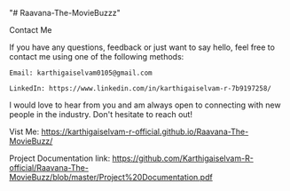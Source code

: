 "# Raavana-The-MovieBuzzz" 

Contact Me

If you have any questions, feedback or just want to say hello, feel free to contact me using one of the following methods:

    Email: karthigaiselvam0105@gmail.com
    
    LinkedIn: https://www.linkedin.com/in/karthigaiselvam-r-7b9197258/
    
I would love to hear from you and am always open to connecting with new people in the industry. Don't hesitate to reach out!

Vist Me: https://karthigaiselvam-r-official.github.io/Raavana-The-MovieBuzz/

Project Documentation link: https://github.com/Karthigaiselvam-R-official/Raavana-The-MovieBuzz/blob/master/Project%20Documentation.pdf
